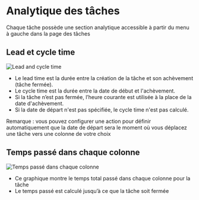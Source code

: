 Analytique des tâches
===================

Chaque tâche possède une section analytique accessible à partir du menu à gauche dans la page des tâches

Lead et cycle time
-------------------

![Lead and cycle time](http://kanboard.net/screenshots/documentation/task-lead-cycle-time.png)

- Le lead time est la durée entre la création de la tâche et son achèvement (tâche fermée).
- Le cycle time est la durée entre la date de début et l'achèvement.
- Si la tâche n’est pas fermée, l’heure courante est utilisée à la place de la date d'achèvement.
- Si la date de départ n'est pas spécifiée, le cycle time n'est pas calculé.

Remarque : vous pouvez configurer une action pour définir automatiquement que la date de départ sera le moment où vous déplacez une tâche vers une colonne de votre choix

Temps passé dans chaque colonne
---------------------------

![Temps passé dans chaque colonne](http://kanboard.net/screenshots/documentation/time-into-each-column.png)

- Ce graphique montre le temps total passé dans chaque colonne pour la tâche
- Le temps passé est calculé jusqu’à ce que la tâche soit fermée
